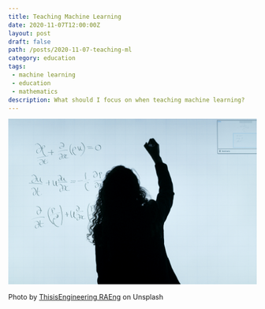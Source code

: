```yaml
---
title: Teaching Machine Learning
date: 2020-11-07T12:00:00Z
layout: post
draft: false
path: /posts/2020-11-07-teaching-ml
category: education
tags:
 - machine learning
 - education
 - mathematics
description: What should I focus on when teaching machine learning?
---
```


<div class="cover-image">
  <img src="thisisengineering-raeng-GzDrm7SYQ0g-unsplash.jpg" title="A woman writing down mathematical equations whilst silhouetted against a bright white screen"></img>
  <p class="image-credit">Photo by <a href="https://unsplash.com/@thisisengineering">ThisisEngineering RAEng</a> on Unsplash</p>
</div>



